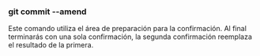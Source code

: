 ### git commit --amend

Este comando utiliza el área de preparación para la confirmación.
Al final terminarás con una sola confirmación, la segunda confirmación reemplaza el resultado de la primera.